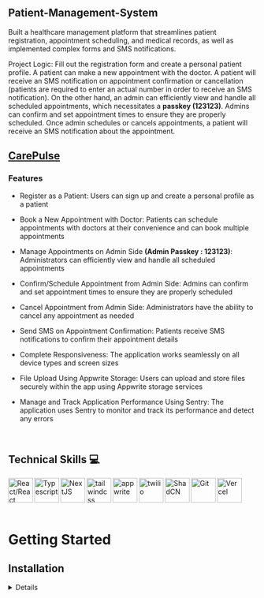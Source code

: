 ## Patient-Management-System

<p>
Built a healthcare management platform that streamlines patient registration, appointment scheduling, and medical records, as well as implemented complex forms and SMS notifications.

Project Logic: Fill out the registration form and create a personal patient profile. A patient can make a new appointment with the doctor. A patient will receive an SMS notification on appointment confirmation or cancellation (patients are required to enter an actual number in order to receive an SMS notification). On the other hand, an admin can efficiently view and handle all scheduled appointments, which necessitates a <b>passkey (123123)</b>. Admins can confirm and set appointment times to ensure they are properly scheduled. Once admin schedules or cancels appointments, a patient will receive an SMS notification about the appointment.

</p>

## [CarePulse](https://patient-management-system-carepulse.vercel.app/)

### Features

- Register as a Patient: Users can sign up and create a personal profile as a patient

- Book a New Appointment with Doctor: Patients can schedule appointments with doctors at their convenience and can book multiple appointments

- Manage Appointments on Admin Side <b>(Admin Passkey : 123123)</b>: Administrators can efficiently view and handle all scheduled appointments

- Confirm/Schedule Appointment from Admin Side: Admins can confirm and set appointment times to ensure they are properly scheduled

- Cancel Appointment from Admin Side: Administrators have the ability to cancel any appointment as needed

- Send SMS on Appointment Confirmation: Patients receive SMS notifications to confirm their appointment details

- Complete Responsiveness: The application works seamlessly on all device types and screen sizes

- File Upload Using Appwrite Storage: Users can upload and store files securely within the app using Appwrite storage services

- Manage and Track Application Performance Using Sentry: The application uses Sentry to monitor and track its performance and detect any errors

<br />

## Technical Skills 💻

<img align="left" alt="React/React Native" height="50px" src="https://cdn.svgporn.com/logos/react.svg" />
<img align="left" alt="Typescript" height="50px" src="https://cdn.svgporn.com/logos/typescript-icon.svg" />
<img align="left" alt="NextJS" height="50px" src="https://cdn.svgporn.com/logos/nextjs-icon.svg" />
<img align="left" alt="tailwindcss" height="50px" src="https://cdn.svgporn.com/logos/tailwindcss-icon.svg" />
<img align="left" alt="appwrite" height="50px" src="https://cdn.svgporn.com/logos/appwrite-icon.svg" />
<img align="left" alt="twilio" height="50px" src="https://cdn.svgporn.com/logos/twilio-icon.svg" />
<img align="left" alt="ShadCN" height="50px" src="https://avatars.githubusercontent.com/u/139895814?s=280&v=4" />
<img align="left" alt="Git" height="50px" src="https://cdn.svgporn.com/logos/git-icon.svg" />
<img align="left" alt="Vercel" height="50px" src="https://cdn.svgporn.com/logos/vercel-icon.svg" />

<br />
<br />
<br />
<br />

# Getting Started

## Installation

<details>
1. Open Terminal.

2. Change the current working directory to the location where you want the cloned directory.

3. Clone the repository: `git clone https://github.com/jhwa426/Patient-Management-System`

4. Navigate to the project directory: `cd healthcare`

5. Install the dependencies: `npm install`

6. Set Up Environment Variables

Create a new file named `.env.local` in the root of your project and add the following content:

```env
# APPWRITE
NEXT_PUBLIC_ENDPOINT=https://cloud.appwrite.io/v1
PROJECT_ID=
API_KEY=
DATABASE_ID=
PATIENT_COLLECTION_ID=
APPOINTMENT_COLLECTION_ID=
NEXT_PUBLIC_BUCKET_ID=

NEXT_PUBLIC_ADMIN_PASSKEY=123123
```

7. Replace the placeholder values with your actual Appwrite credentials. You can obtain these credentials by signing up on the [Appwrite website](https://appwrite.io/).

**Running the Project**

```bash
npm run dev
```

Open [http://localhost:3000](http://localhost:3000) in your browser to view the project.

8. Open your browser and visit: `http://localhost:3000`
</details>
